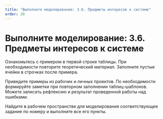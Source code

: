 ```yaml
---
title: "Выполните моделирование: 3.6. Предметы интересов к системе"
order: 20
---
```


# Выполните моделирование: 3.6. Предметы интересов к системе

Ознакомьтесь с примером в первой строке таблицы. При необходимости повторите теоретический материал. Заполните пустые ячейки в строчках после примера.

Приведите примеры из рабочих и личных проектов. По необходимости формируйте заметки при повторном заполнении таблиц-шаблонов. Можете записать рефлексию и результат проведенной работы над ошибками.

Найдите в рабочем пространстве для моделирования соответствующее задание по номеру и выполните все его пункты.

